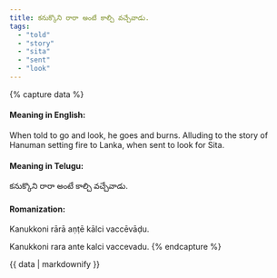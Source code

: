 ```yaml
---
title: కనుక్కొని రారా అంటే కాల్చి వచ్చేవాడు.
tags:
  - "told"
  - "story"
  - "sita"
  - "sent"
  - "look"
---
```


{% capture data %}
#### Meaning in English:
When told to go and look, he goes and burns.
Alluding to the story of Hanuman setting fire to Lanka, when sent to look for Sita.

#### Meaning in Telugu:
కనుక్కొని రారా అంటే కాల్చి వచ్చేవాడు.

#### Romanization:
Kanukkoni rārā aṇṭē kālci vaccēvāḍu.

Kanukkoni rara ante kalci vaccevadu.
{% endcapture %}

{{ data | markdownify }}

